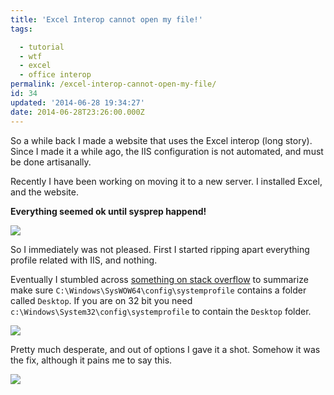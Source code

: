 ```yaml
---
title: 'Excel Interop cannot open my file!'
tags:

  - tutorial
  - wtf
  - excel
  - office interop
permalink: /excel-interop-cannot-open-my-file/
id: 34
updated: '2014-06-28 19:34:27'
date: 2014-06-28T23:26:00.000Z
---
```


So a while back I made a website that uses the Excel interop (long story). Since I made it a while ago, the IIS configuration is not automated, and must be done artisanally.

Recently I have been working on moving it to a new server. I installed Excel, and the website.
<!-- more -->
**Everything seemed ok until sysprep happend!**

![](/content/images/2014/Jun/jackie.PNG)

So I immediately was not pleased. First I started ripping apart everything profile related with IIS, and nothing.

Eventually I stumbled across [something on stack overflow](http://stackoverflow.com/a/7386967/3671357) to summarize make sure `C:\Windows\SysWOW64\config\systemprofile` contains a folder called `Desktop`. If you are on 32 bit you need `c:\Windows\System32\config\systemprofile` to contain the `Desktop` folder.


![](/content/images/2014/Jun/Capture3.PNG)

Pretty much desperate, and out of options I gave it a shot. Somehow it was the fix, although it pains me to say this.

![](/content/images/2014/Jun/really-seriously-truly.png)
